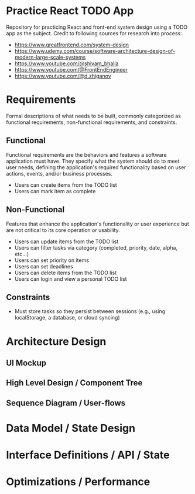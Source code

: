 # Practice React TODO App

Repository for practicing React and front-end system design using a TODO app as the subject. Credit to following sources for research into process:

- https://www.greatfrontend.com/system-design
- https://www.udemy.com/course/software-architecture-design-of-modern-large-scale-systems
- https://www.youtube.com/@shivam_bhalla
- https://www.youtube.com/@FrontEndEngineer
- https://www.youtube.com/@d.zhiganov

# Requirements

Formal descriptions of what needs to be built, commonly categorized as functional requirements, non-functional requirements, and constraints.

## Functional

Functional requirements are the behaviors and features a software application must have. They specify what the system should do to meet user needs, defining the application's required functionality based on user actions, events, and/or business processes.

- Users can create items from the TODO list
- Users can mark item as complete

## Non-Functional

Features that enhance the application's functionality or user experience but are not critical to its core operation or usability.

- Users can update items from the TODO list
- Users can filter tasks via category (completed, priority, date, alpha, etc...)
- Users can set priority on items
- Users can set deadlines
- Users can delete items from the TODO list
- Users can login and view a personal TODO list

## Constraints

- Must store tasks so they persist between sessions (e.g., using localStorage, a database, or cloud syncing)

# Architecture Design

## UI Mockup

## High Level Design / Component Tree

## Sequence Diagram / User-flows

# Data Model / State Design

# Interface Definitions / API / State

# Optimizations / Performance